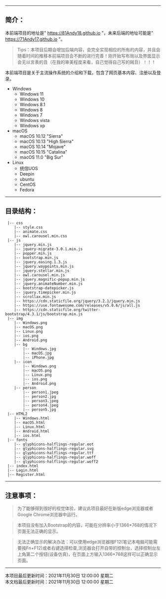 
---

简介：
---

本前端项目的地址是" https://81Andy18.github.io "，未来后端的地址可能是" https://71Andy17.github.io "。

> Tips：本项目后期会增加后端内容，会完全实现相应的所有的内容，并且会随着时间的推移本前端项目会不断的进行完善！刚开始写布局以及界面显示会无以言表的丑（在我的审美程度来看，自己觉得自己写的贼丑）！！！

本前端项目是关于主流操作系统的介绍和下载，包含了网页基本内容、注册以及登录。

* Windows
    * Windows 11
    * Windows 10
    * Windows 8.1
    * Windows 8
    * Windows 7
    * Windows vista
    * Windows xp
* macOS
    * macOS 10.12 "Sierra"
    * macOS 10.13 "High Sierra"
    * macOS 10.14 "Mojave"
    * macOS 10.15 "Catalina"
    * macOS 11.0 "Big Sur"
* Linux
    * 统信UOS
    * Deepin
    * ubuntu
    * CentOS
    * Fedora


---
目录结构：
---
```
 |-- css
    |-- style.css
    |-- animate.css
    |-- owl.carousel.min.css
 |-- js
    |-- jquery.min.js
    |-- jquery-migrate-3.0.1.min.js
    |-- popper.min.js
    |-- bootstrap.min.js
    |-- jquery.easing.1.3.js
    |-- jquery.waypoints.min.js
    |-- jquery.stellar.min.js
    |-- owl.carousel.min.js
    |-- jquery.magnific-popup.min.js
    |-- jquery.animateNumber.min.js
    |-- bootstrap-datepicker.js
    |-- jquery.timepicker.min.js
    |-- scrollax.min.js
    |-- https://cdn.staticfile.org/jquery/3.2.1/jquery.min.js
    |-- https://use.fontawesome.com/releases/v5.0.6/js/all.js
    |-- https://cdn.staticfile.org/twitter-bootstrap/4.3.1/js/bootstrap.min.js
 |-- img
    |-- Windows.png
    |-- macOS.png
    |-- Linux.png
    |-- ios.png
    |-- Android.png
    |-- bg
        |-- Windows.jpg
        |-- macOS.jpg
        |-- iPhone.jpg        
    |-- icon
        |-- Windows.png
        |-- macOS.png
        |-- Linux.png
        |-- ios.png
        |-- Android.png
    |-- person
        |-- person1.jpeg
        |-- person2.jpg
        |-- person3.jpeg
        |-- person4.jpeg
        |-- person5.jpg        
 |-- HTML2
    |-- Windows.html
    |-- macOS.html
    |-- Linux.html
    |-- Android.html
    |-- ios.html
 |-- fonts
    |-- glyphicons-halflings-regular.eot
    |-- glyphicons-halflings-regular.svg
    |-- glyphicons-halflings-regular.ttf
    |-- glyphicons-halflings-regular.woff
    |-- glyphicons-halflings-regular.woff2
 |-- index.html
 |-- Login.html
 |-- Register.html
```
---
注意事项：
---
>为了能够得到很好的视觉体验，建议此项目最好在新版edge浏览器或者Google Chrome浏览器中运行。

>本项目没有加入Bootstrap的内容，可能在分辨率小于1366*768的情况下页面无法正确的显示。

>无法正确显示的解决办法：可以使用edge浏览器按F12(笔记本电脑可能需要按Fn+F12)或者右键选择检查,浏览器会打开自带的控制台，选择控制台左上角第二个按钮(设备仿真)，在页面上方输入1366*768这样可以正确显示页面。
---
本项目最后更新时间：2021年11月30日 12:00:00 星期二<br>
本文档最后更新时间：2021年11月30日 12:00:00 星期二<br><br>
<a style="float:right;color:white;">Project author : Bohemian</a>